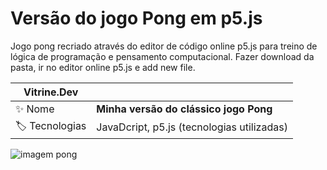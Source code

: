 <h1>Versão do jogo Pong em p5.js</h1>

<p>Jogo pong recriado através do editor de código online p5.js para treino de lógica de programação e pensamento computacional. Fazer download da pasta, ir no editor online p5.js e add new file.</p>

| Vitrine.Dev |     |
| -------------  | --- |
| :sparkles: Nome        | **Minha versão do clássico jogo Pong**
| :label: Tecnologias | JavaDcript, p5.js (tecnologias utilizadas)

![imagem pong](https://github.com/SadyBeca/pong-com-p5js/assets/134239560/2e8178a7-1f12-437f-a6b9-4711a8fceb08#vitrinedev)




